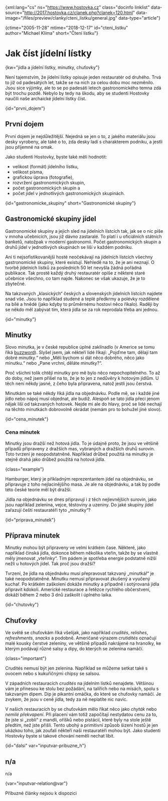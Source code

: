 
{xml:lang="cs" ns="https://www.hostovka.cz" class="docinfo linklist" data-source="http://2017.hostovka.cz/clanek.php?clanek=120.html" data-image="/files/preview/clanky/cteni_listku/general.jpg" data-type="article"}

{ctime="2005-11-28" mtime="2018-12-17" id="cteni_listku" author="Michael Klíma" short="Čtení lístku"}

# Jak číst jídelní lístky

<!-- generated attribute kw by user_udpatekw.sh on 2020-05-07, do not edit -->

{kw="jídla a jídelní lístky, minutky, chuťovky"}

Není tajemstvím, že jídelní lístky opisuje jeden restauratér od druhého. Trvá to již od padesátých let, takže se na nich za celou dobu moc nezměnilo. Jsou sice výjimky, ale to se po padesáti letech gastronomického temna zdá být trochu pozdě. Nebylo by tedy na škodu, aby se studenti Hostovky naučili naše archaické jídelní lístky číst.

{id="prvni_dojem"}

## První dojem

První dojem je nejdůležitější. Nejedná se jen o to, z jakého materiálu jsou desky vyrobeny, ale také o to, zda desky ladí s charakterem podniku, a jestli jsou příjemné na omak.

Jako studenti Hostovky, byste také měli hodnotit:

  * velikost (formát) jídelního lístku,
  * velikost písma,
  * grafickou úprava (fotografie),
  * rozvržení gastronomických skupin,
  * počet gastronomických skupin a
  * počet jídel v jednotlivých gastronomických skupinách.

{id="gastronomicke_skupiny" short="Gastronomické skupiny"}

## Gastronomické skupiny jídel

Gastronomické skupiny a jejich sled na jídelních lístcích tak, jak se o nic píše v mnoha učebnicích, jsou již dávno zastaralé. To platí i u oficiálních státních banketů, natožpak v moderní gastronomii. Počet gastronomických skupin a druhů jídel v jednotlivých skupinách se liší v každém podniku.

Ani ti nejsofistikovanější hosté neočekávají na jídelních lístcích všechny gastronomické skupiny, které existují. Nehledě na to, že je ani neznají. O tvorbě jídelních lístků za posledních 50 let nevyšla žádná pořádná publikace. Tak prostě každý druhý restauratér opíše z některé staré učebnice všechno, co tam najde. Nakonec se však ukazuje, že je to zbytečné.

Na takzvaných „klasických“ českých a slovenských jídelních lístcích najdete snad vše. Jsou to například studené a teplé předkrmy a polévky rozdělené na bílé a hnědé (jako kdyby to průměrnému hostovi něco říkalo). Raději by se někdo měl zabývat tím, která jídla se za rok neprodala třeba ani jednou.

{id="minutky"}

## Minutky

Slovo minutka, je v české republice úplné zaklínadlo (v Americe se tomu říká [buzzword][1]). Slyšel jsem, jak někteří lidé říkají: „Pojďme tam, dělají tam dobré minutky.“ nebo „Měli bychom si dát něco dobrého, něco jako minutku.“ nebo „Pane vrchní, děláte minutky?“.

Proč všichni tolik chtějí minutky pro mě bylo něco nepochopitelného. To až do doby, než jsem přišel na to, že je to jen z nedůvěry k hotovým jídlům. U těch není někdy jasné, z čeho byla připravena, natož jestli jsou čerstvá.

Minutkám se také někdy říká jídla na objednávku. Podle mě, se i každé jiné jídlo nebo nápoj musí objednat, ale budiž. Alespoň se tato jídla přeci jenom nějak liší od takzvaných hotovek. Nejde mi ale do hlavy, proč se lidé nechají na těchto minutkách dobrovolně okrádat (nemám pro to bohužel jiné slovo).

{id="cena_minutek"}

### Cena minutek

Minutky jsou dražší než hotová jídla. To je údajně proto, že jsou ve většině případů připraveny z dražších mas, vybraných a dražších druhů surovin. Toto tvrzení je neopodstatněné. Například drůbež použitá na minutky je stejně drahá jako drůbež použitá na hotová jídla.

{class="example"}

Hamburger, který je příkladným reprezentantem jídel na objednávku, se připravuje z toho nejlacinějšího masa. Je ale na objednávku, a tak by podle této české teorie měl být dražší.

Jídla na objednávku se dnes připravují i z těch nejlevnějších surovin, jako jsou například zelenina, vejce, těstoviny a uzeniny. Do jaké skupiny jídel zařazují čeští restauratéři tyto „minutky“?

{id="priprava_minutek"}

## Příprava minutek

Minutky mohou být připraveny ve velmi krátkém čase. Některé, jako například čínská jídla, dokonce během několika vteřin, takže by se vlastně měly jmenovat „vteřinky“. Tím pádem je spotřeba energie podstatně nižší nežli u hotových jídel. Tak proč jsou dražší?

Tvrzení, že jídla na objednávku musí přepravovat takzvaný „minutkář“ je také neopodstatněné. Minutku nemusí připravovat zkušený a vyučený kuchař. Po krátkém zaškolení dokáže minutky a případně i sotýrovaná jídla připravit kdokoli. Americké restaurace a řetězce rychlého občerstvení, dokáží během 2 nebo 3 dnů zaškolit i úplného laika.

{id="chutovky"}

## Chuťovky

Ve světě se chuťovkám říká všelijak, jako například _crudités_, _relishes_, _refreshments_, _snacks_ a podobně. Američané výrazem _crutidités_ označují malé kousky čerstvé zeleniny, ve většině případů nakrájené na hranolky, ke kterým podávají různé salsy a dipy, do kterých se zelenina namáčí.

{class="important"}

Crudités nemusí být jen zelenina. Například se můžeme setkat také s ovocem nebo s kukuřičnými chipsy se salsou.

V západních restauracích _crudités_ na jídelním lístků nenajdete. Většinou vám je přinesou ke stolu bez požádání, na talířích nebo na mísách, spolu s takzvaným dipem. Dip je pikantní omáčka, do které se chuťovky namáčí. Je zvykem, že jsou v ceně jídla, tedy za ně neplatíte nic navíc.

V našich restauracích by se chuťovkám mělo říkat něco jako _chyták_ nebo _nemilé překvapení_. Při placení vám totiž započítají nestydatou cenu za to, že jste si „zobli“ z mandlí, oříšků nebo pistácií, které byly na stole ještě předtím, než jste přišli. Tento ubohý a primitivní způsob šizení hostů je jen ukázkou toho, jak zoufalí někteří naši restauratéři mohou být. Jako studenti Hostovky byste si takové chování neměli nechat líbit.

{id="dalsi" var="inputvar-pribuzne_h"}

## n/a

n/a

{var="inputvar-relation@var"}

Příbuzné články nejsou k dispozici

 [1]: /modni_pojmy

